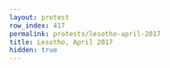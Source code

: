 ```yaml
---
layout: protest
row_index: 417
permalink: protests/lesotho-april-2017
title: Lesotho, April 2017
hidden: true
---
```

